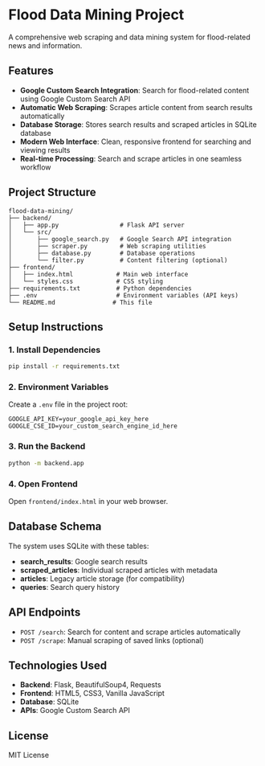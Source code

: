 # Flood Data Mining Project

A comprehensive web scraping and data mining system for flood-related news and information.

## Features

- **Google Custom Search Integration**: Search for flood-related content using Google Custom Search API
- **Automatic Web Scraping**: Scrapes article content from search results automatically
- **Database Storage**: Stores search results and scraped articles in SQLite database
- **Modern Web Interface**: Clean, responsive frontend for searching and viewing results
- **Real-time Processing**: Search and scrape articles in one seamless workflow

## Project Structure

```
flood-data-mining/
├── backend/
│   ├── app.py                 # Flask API server
│   └── src/
│       ├── google_search.py   # Google Search API integration
│       ├── scraper.py         # Web scraping utilities
│       ├── database.py        # Database operations
│       └── filter.py          # Content filtering (optional)
├── frontend/
│   ├── index.html            # Main web interface
│   └── styles.css            # CSS styling
├── requirements.txt          # Python dependencies
├── .env                      # Environment variables (API keys)
└── README.md                # This file
```

## Setup Instructions

### 1. Install Dependencies

```bash
pip install -r requirements.txt
```

### 2. Environment Variables

Create a `.env` file in the project root:

```
GOOGLE_API_KEY=your_google_api_key_here
GOOGLE_CSE_ID=your_custom_search_engine_id_here
```

### 3. Run the Backend

```bash
python -m backend.app
```

### 4. Open Frontend

Open `frontend/index.html` in your web browser.

## Database Schema

The system uses SQLite with these tables:

- **search_results**: Google search results
- **scraped_articles**: Individual scraped articles with metadata
- **articles**: Legacy article storage (for compatibility)
- **queries**: Search query history

## API Endpoints

- `POST /search`: Search for content and scrape articles automatically
- `POST /scrape`: Manual scraping of saved links (optional)

## Technologies Used

- **Backend**: Flask, BeautifulSoup4, Requests
- **Frontend**: HTML5, CSS3, Vanilla JavaScript
- **Database**: SQLite
- **APIs**: Google Custom Search API

## License

MIT License